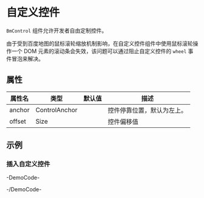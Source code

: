 # 自定义控件

`BmControl` 组件允许开发者自由定制控件。

由于受到百度地图的鼠标滚轮缩放机制影响，在自定义控件组件中使用鼠标滚轮操作一个 DOM 元素的滚动条会失效，该问题可以通过阻止自定义控件的 `wheel` 事件冒泡来解决。

## 属性

|属性名|类型|默认值|描述|
|------|-----|-----|----|
|anchor|ControlAnchor||控件停靠位置，默认为左上。|
|offset|Size||控件偏移值|

## 示例

### 插入自定义控件

-DemoCode-
<template>
  <div>
    <baidu-map class="map" :zoom="zoom" :center="{lng: 116.404, lat: 39.915}">
      <bm-control>
        <button @click="addZoom(19)">缩放至最大</button>
        <button @click="addZoom(10)">还原</button>
        <button @click="addZoom(3)">缩放至最小</button>
      </bm-control>
    </baidu-map>
  </div>
</template>

<script>
export default {
  data () {
    return {
      zoom: 10
    }
  },
  methods: {
    addZoom (level) {
      this.zoom = level
    }
  }
}
</script>
-/DemoCode-